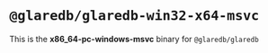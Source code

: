 # `@glaredb/glaredb-win32-x64-msvc`

This is the **x86_64-pc-windows-msvc** binary for `@glaredb/glaredb`
